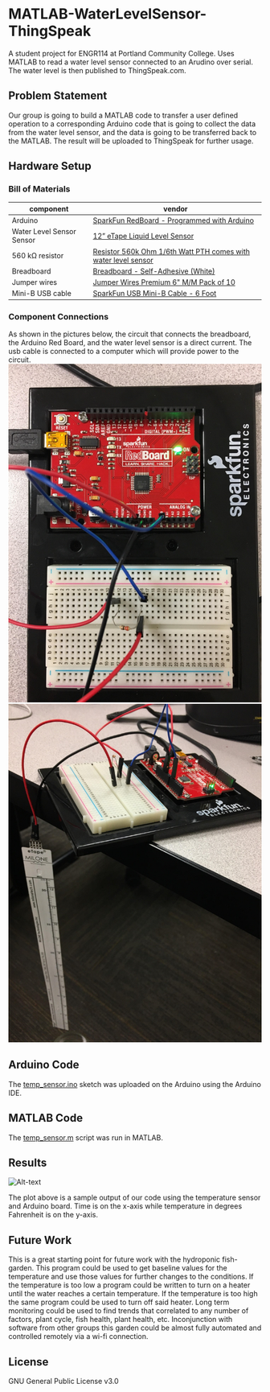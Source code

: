 # MATLAB-WaterLevelSensor-ThingSpeak

A student project for ENGR114 at Portland Community College. Uses MATLAB to read a water level sensor connected to an Arudino over serial.
The water level is then published to ThingSpeak.com.

## Problem Statement
Our group is going to build a MATLAB code to transfer a user defined operation to a corresponding Arduino code that is going to collect the data from the water level sensor, and the data is going to be transferred back to the MATLAB. The result will be uploaded to ThingSpeak for further usage.

## Hardware Setup

### Bill of Materials
|component|vendor|
|---|---|
|Arduino|[SparkFun RedBoard - Programmed with Arduino](https://www.sparkfun.com/products/13975)|
|Water Level Sensor Sensor|[12” eTape Liquid Level Sensor](https://www.adafruit.com/product/464)|
|560 kΩ resistor|[Resistor 560k Ohm 1/6th Watt PTH comes with water level sensor](https://www.adafruit.com/product/464)|
|Breadboard|[Breadboard - Self-Adhesive (White)](https://www.sparkfun.com/products/12002)|
|Jumper wires|[Jumper Wires Premium 6" M/M Pack of 10](https://www.sparkfun.com/products/8431 )|
|Mini-B USB cable|[SparkFun USB Mini-B Cable - 6 Foot](https://www.sparkfun.com/products/11301)|

### Component Connections
As shown in the pictures below, the circuit that connects the breadboard, the Arduino Red Board, and the water level sensor is a direct current. The usb cable is connected to a computer which will provide power to the circuit.
![Alt-text](/doc/connected_hardware1.jpg "Alt-title")
![Alt-text](/doc/connected_hardware2.jpg "Alt-title")

## Arduino Code

The [temp_sensor.ino](temp_sensor.ino) sketch was uploaded on the Arduino using the Arduino IDE.

## MATLAB Code

The [temp_sensor.m](temp_sensor.m) script was run in MATLAB.

## Results

![Alt-text](/doc/results.png "Alt-title")

The plot above is a sample output of our code using the temperature sensor and Arduino
board. Time is on the x-axis while temperature in degrees Fahrenheit is on the y-axis.

## Future Work
This is a great starting point for future work with the hydroponic fish-garden. This
program could be used to get baseline values for the temperature and use those values for
further changes to the conditions. If the temperature is too low a program could be written to
turn on a heater until the water reaches a certain temperature. If the temperature is too high the
same program could be used to turn off said heater. Long term monitoring could be used to find
trends that correlated to any number of factors, plant cycle, fish health, plant health, etc. Inconjunction with software from other groups this garden could be almost fully automated and
controlled remotely via a wi-fi connection.

## License
GNU General Public License v3.0
